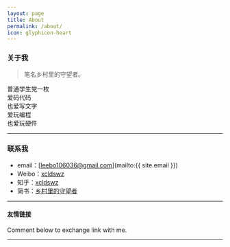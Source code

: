 ```yaml
---
layout: page
title: About
permalink: /about/
icon: glyphicon-heart
---
```


### 关于我

> 笔名乡村里的守望者。  

   普通学生党一枚   
   爱码代码   
   也爱写文字   
   爱玩编程   
   也爱玩硬件  
   

---

### 联系我

* email：[leebo106036@gmail.com](mailto:{{ site.email }})
* Weibo：[xcldswz](http://weibo.com/u/5650708993/)
* 知乎：[xcldswz](https://www.zhihu.com/people/xcldswz)
* 简书：[乡村里的守望者](http://www.jianshu.com/users/e67611a6379b/)


---

#### 友情链接


Comment below to exchange link with me.  

---
